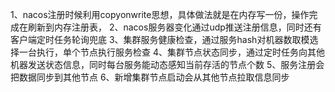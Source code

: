 1、nacos注册时候利用copyonwrite思想，具体做法就是在内存写一份，操作完成在刷新到内存注册表，
2、nacos服务器变化通过udp推送注册信息，同时还有客户端定时任务轮询兜底
3、集群服务健康检查，通过服务hash对机器数取模选择一台执行，单个节点执行服务检查
4、集群节点状态同步，通过定时任务向其他机器发送状态信息，同时每台服务能动态感知当前存活的节点个数
5、服务注册会把数据同步到其他节点
6、新增集群节点启动会从其他节点拉取信息同步